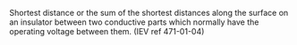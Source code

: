 Shortest distance or the sum of the shortest distances along the surface on an insulator between two conductive parts which normally have the operating voltage between them. (IEV ref 471-01-04)
